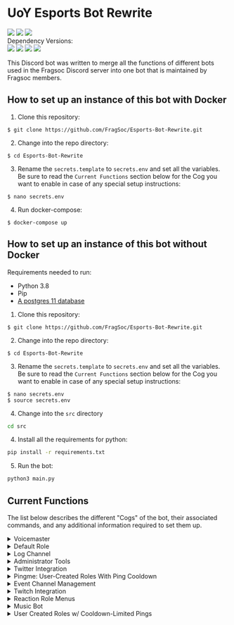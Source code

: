 
# UoY Esports Bot Rewrite
<div align=left>
    <a href="https://travis-ci.com/FragSoc/esports-bot"><img src="https://img.shields.io/travis/com/fragsoc/esports-bot?style=flat-square" /></a>
    <a href="https://hub.docker.com/r/fragsoc/esports-bot"><img src="https://img.shields.io/docker/pulls/fragsoc/esports-bot?style=flat-square" /></a>
    <a href="https://github.com/FragSoc/esports-bot"><img src="https://img.shields.io/github/license/fragsoc/esports-bot?style=flat-square" /></a>
</div>
Dependency Versions:
<div align=left>
    <img src="https://img.shields.io/badge/min%20python%20version-3.8.0-green?style=flat-square" />
    <img src="https://img.shields.io/badge/min%20postgres%20version-11-lightgrey?style=flat-square" />
    <img src="https://img.shields.io/badge/min%20docker%20version-20.0.0-blue?style=flat-square" />
    <img src="https://img.shields.io/badge/min%20docker--compose%20version-1.25.0-blue?style=flat-square" />
</div>

This Discord bot was written to merge all the functions of different bots used in the Fragsoc Discord server into one bot that is maintained by Fragsoc members.

## How to set up an instance of this bot with Docker

1. Clone this repository:
```console
$ git clone https://github.com/FragSoc/Esports-Bot-Rewrite.git
```
2. Change into the repo directory:
```console
$ cd Esports-Bot-Rewrite
```
3. Rename the `secrets.template` to `secrets.env` and set all the variables. Be sure to read the `Current Functions` section below for the Cog you want to enable in case of any special setup instructions:
```console
$ nano secrets.env
```
4. Run docker-compose:
```console
$ docker-compose up
```
## How to set up an instance of this bot without Docker
Requirements needed to run:
- Python 3.8
- Pip
- [A postgres 11 database](https://www.postgresql.org/docs/current/admin.html)
1. Clone this repository:
```console
$ git clone https://github.com/FragSoc/Esports-Bot-Rewrite.git
```
2. Change into the repo directory:
```console
$ cd Esports-Bot-Rewrite
```
3. Rename the `secrets.template` to `secrets.env` and set all the variables. Be sure to read the `Current Functions` section below for the Cog you want to enable in case of any special setup instructions:
```console
$ nano secrets.env
$ source secrets.env
```
4. Change into the `src` directory
```bash
cd src
```
4. Install all the requirements for python:
```bash
pip install -r requirements.txt
```
5. Run the bot:
```bash
python3 main.py
```

## Current Functions
The list below describes the different "Cogs" of the bot, their associated commands, and any additional information required to set them up.

<details>
<summary>Voicemaster</summary>

### Voicemaster
 #### !setvmmaster <channel_id>
* Make the given ID a Voicemaster master.

#### !getvmmasters * Get all the Voicemaster masters in the server.

#### !removevmmaster <channel_id>
* Remove the given ID as a Voicemaster master.

#### !removeallmasters * Remove all Voicemaster masters from the server.

#### !killallslaves * Kill all the Voicemaster slave channels in the server.

#### !lockvm * Locks the Voicemaster slave you're currently in to the number of current members.

#### !unlockvm * Unlocks the Voicemaster slave you're currently in.
</details>

<details>
<summary>Default Role</summary>

### Default role
 #### !setdefaultrole <role_mention | role_id> * Set the default role to the @'ed role or given role ID.

#### !getdefaultrole * Gets the current default role value.

#### !removedefaultrole * Removes the current default role.
</details>

<details>
<summary>Log Channel</summary>

### Log Channel
 #### !setlogchannel <channel_mention | channel_id> * Set the log channel to the #'ed channel or given role ID.

#### !getlogchannel * Gets the current log channel value.

#### !removelogchannel * Removes the current log channel value.
</details>

<details>
<summary>Administrator Tools</summary>

### Administrator Tools
 Adds a few commands useful for admin operations.
#### !clear_message * Aliases: `cls, purge, delete`
* Clear the specified number of messages from the current text channel.

#### !members * List the current number of members in the server.
</details>

<details>
<summary>Twitter Integration</summary>

### Twitter Integration
Enables forwarding tweets when they are tweeted to a discord channel for specific Twitter accounts.

Requires the `ENABLE_TWITTER` variable to be set to `TRUE` in order to function.
#### !addtwitter <twitter_handle>
* Add a Twitter handle to notify when they tweet or quote retweet.

#### !removetwitter <twitter_handle>
* Remove the given Twitter handle from notifications.

#### !twitterhook [optional: channel_mention] [optional: hook_name]
* Aliases:  `addtwitterhook`
* Creates a Discord Webhook bound to the channel the command was executed in, unless a channel is given, and with a default name unless a name is given.

#### !removetwitterhook <hook_name>
* Aliases: `deltwitterhook`
* Deletes the Discord Webhook so that updates are no longer sent to that channel

#### !gettwitters
* Aliases: `getalltwitter, gettwitterhandles`.
* Returns a list of the currently tracked Twitter accounts for the server.
</details>

<details>
<summary>Pingme: User-Created Roles With Ping Cooldown</summary>

### Pingme: User-Created Roles With Ping Cooldown
Users can start a vote to create a new role. If enough votes are reached, a new role is created. The role can be pinged by anyone, but is placed on cooldown afterwards.

To help administrators manage the number of roles, a usage report is sent to the server's logging channel on a monthly basis.

#### !pingme register <role_mention | role_id> <role_name>
* Register a new role for use with `!pingme`, with the given name. This does not have to be the same as the role's name.
* *__Can only be executed by an Administrator__*

#### !pingme unregister <role_mention | role_id>
* Unregister a role from use with `!pingme`, without deleting the role from the server.
* *__Can only be executed by an Administrator__*

#### !pingme delete <role_mention | role_id>
* Unregister a `!pingme` role from the role from the server.
* *__Can only be executed by an Administrator__*

#### !pingme reset-cooldown <role_mention | role_id>
* Reset the pinging cooldown for a `!pingme` role, making it pingable again instantly.
* *__Can only be executed by an Administrator__*

#### !pingme set-cooldown [seconds=...] [minutes=...] [hours=...] [days=...]
* Set the cooldown between `!pingme` role pings.
* *__Can only be executed by an Administrator__*

#### !pingme set-create-threshold <num_votes>
* Set minimum number of votes required to create a new role during `!pingme create`.
* *__Can only be executed by an Administrator__*

#### !pingme set-create-poll-length [seconds=...] [minutes=...] [hours=...] [days=...]
* Set the amount of time which `!pingme create` polls run for.
* *__Can only be executed by an Administrator__*

#### !pingme set-role-emoji <emoji>
* Set the emoji which appears before the names of `!pingme` roles. Must be a built-in emoji, not custom.
* *__Can only be executed by an Administrator__*

#### !pingme remove-role-emoji
* Remove the emoji which appears before the names of `!pingme` roles.
* *__Can only be executed by an Administrator__*

#### !pingme create <role_name>
* Start a poll for the creation of a new `!pingme` role.

#### !pingme for <role_name>
* Get yourself a `!pingme` role, to be notified about events and games.

#### !pingme list
* List all available `!pingme` roles.

#### !pingme clear
* Unsubscribe from all `!pingme` roles, if you have any.
</details>

<details>
<summary>Event Channel Management</summary>

### Event Category Management
Each server can have any number of named event categories, each with a registered signin role menu granting an event specific role. All commands in this cog are administrator commands.

#### !open-event <event_name>
* Set the event's signin channel as visible to the server's shared role.

#### !close-event <event_name>
* Set the event's signin channel as invisible, remove the event's role from all users, and reset the event's signin menu.

#### !register-event-category <menu_id> <role_mention | role_id> <event_name>
* Register an existing category and role as an event category, allowing you to use `!open-event` and `!close-event` with it.

#### !create-event-category <event_name>
* Create a new event category with a signin menu, general text and voice channels, and an event role. This category will automatically be registered for use with `!open-event` and `!close-event`

#### !unregister-event-category <event_name>
* Unregister an event category and role, without deleting them from the server.

#### !delete-event-category <event_name>
* Delete an event category from the server, including the category, channels and role. You will be asked for confirmation first.

#### !set-event-signin-menu <menu_id> <event_name>
* Change the reaction menu to clear during `!close-event`. This will also tell the bot which channel to set visibility for during `!open-event`.

#### !set-shared-role <role_mention | role_id>
* Change the role to deny signin channel visibility to during `!close-event`. All users should have ths role.

#### !set-event-role <role_mention | role_id> <event_name>
* Change the role to remove from users during `!close-event`.
</details>

<details>
<summary>Twitch Integration</summary>

### Twitch Integration
Enables sending notifications to a Discord channel whenever a tracked channel goes live.

Requires the  `ENABLE_TWITCH` variable to be set to  `TRUE` in order to function.

### Creating your self-signed SSL keys:
1. Create the Certificate Authority (CA) private key:
```console
$ openssl genrsa -des3 -out servercakey.pem
```
2. Create the CA public certificate:
```console
$ openssl req -new -x509 -key servercakey.pem -out root.crt
```
3. Create the server's private key file:
```console
$ openssl genrsa -out server.key
```
4. Create the server's certificate request:
```console
$ openssl req -new -out reqout.txt -key server.key
```
5. Use the CA private key file to sign the server's certificate:
```
$ openssl x509 -req -in reqout.txt -days 3650 -sha1 -CAcreateserial -CA root.crt -CAkey servercakey.pem -out server.crt
```
6. Move the `server.crt` file and `server.key` to the root file directory of the bot (i.e., the same directory as your `.env` etc.)

### Getting your Twitch Credentials:
1. Go to the [Twitch Developers](https://dev.twitch.tv/) site.
2. Once logged in, in the top left, go to `Your Console` or [this](https://dev.twitch.tv/console) site.
3. Register a new application using any name and the OAuth Redirect URL of `http://localhost`.
4. Once created, click `manage`. Copy the string that is in `Client ID` and then click the `New Secret` button to generate a new `Client Secret` and then copy the string it generates.

In your `.env` file the `TWITCH_SUB_SECRET` should be a string that is 10-100 characters long and should not be shared anywhere. This is used to authenticate if a message has come from Twitch or if it has been altered along the way.

The `TWITCH_CALLBACK` is the URL to your HTTPS server. For testing you can use `ngrok`:
- Run `ngrok http 443` and copy the `https` URL **not** the `htttp` URL and use that as your `TWITCH_CALLBACK` variable.

#### !twitch createhook [optional: channel_mention] [optional: hook_name]
* Creates a Discord Webhook bound to the channel the command was executed in, unless a channel is given, and with a default name unless a name is given.

#### !twitch deletehook <hook_name>
* Deletes the given Discord Webhook.

#### !twitch add <twitch_handle | twitch_url> [optional: custom_message]
* Adds a Twitch channel to be tracked in the current Discord server.
* *__If a custom message is given, it must be surrounded by double quotes__*: `!twitch add <twitch_handle> "custom_message"`

#### !twitch remove <twitch_handle>
* Removes a Twitch channel from being tracked in the current Discord server.

#### !twitch list
* Shows a list of all the currently tracked Twitch accounts and their custom messages.

#### !twitch setmessage <twitch_handle> [optional: custom_message]
* Sets the custom message of a Twitch channel. Can be left empty if the custom message is to be removed.
* *__If a custom message is given, it must be surrounded by double quotes__*: `!twitch setmessage <twitch_handle> "custom_message"`

#### !twitch getmessage <twitch_handle>
* Gets the currently set custom message for a Twitch channel.

</details>

<details>
<summary>Reaction Role Menus</summary>

### Reaction Role Menus Esportsbot now includes a slightly stripped down version of the reaction menus implementation provided by [BASED](https://github.com/Trimatix/BASED).

Making new types of reaction menus is easy - simply extend `reactionMenus.reactionMenu.ReactionMenu`.

To register a menu instance for interaction, use `client.reactionMenus.add(yourMenuInstance)`. For an example of this, see `cogs.MenusCog.admin_cmd_make_role_menu`.

All saveable reaction menus are automatically added and removed from Esportsbot's PostgreSQL database and will be loaded in again on bot startup. To register your `ReactionMenu` subclass as saveable, use the `reactionMenu.saveableMenu` class decorator. Saveable menus **MUST** provide complete `toDict` and `fromDict` implementations. For examples of this, see `reactionMenus.reactionRoleMenu`.

`ReactionMenu`s store each option in the menu as an instance of a `reactionMenu.ReactionMenuOption` subclass - each `ReactionMenuOption` has its own behaviour for when reactions are added and removed. This already provides a huge amount of flexibility, but you can achieve even more with a custom `ReactionMenuOption` subclass. To make your `ReactionMenuOption` saveable, provide complete `toDict` and `fromDict` implementations. For an example of this, see `reactionMenus.reactionRoleMenu.ReactionRoleMenuOption`.

#### !make-role-menu
```
!make-role-menu {title}
{option1 emoji} {@option1 role}
...    ...
```
Create a reaction role menu.

Each option must be on its own new line, as an emoji, followed by a space, followed by a mention of the role to grant.

The `title` is displayed at the top of the menu and is optional, to exclude your title simply give a new line.

#### !add-role-menu-option <menu_id> <emoji> <role_mention>
Add a role to a role menu.

To get the ID of a reaction menu, enable discord's developer mode, right-click on the menu, and click Copy ID.

Your emoji must not be in the menu already, adding the same role more than once is allowed.

Give your role to grant/remove as a mention.

#### !del-role-menu-option <menu_id> <emoji>
Remove a role from a role menu.

To get the ID of a reaction menu, enable discord's developer mode, right-click on the menu, and click Copy ID.

Your emoji must be an option in the menu.

##### !del-menu <menu_id>
Remove the specified reaction menu. You can also just delete the message, if you have permissions.

To get the ID of a reaction menu, enable discord's developer mode, right-click on the menu, and click Copy ID.
</details>

<details>
<summary>Music Bot</summary>

### Music Bot

The Esports bot now has a basic music bot that functions very similarly to the popular 'Hydra Bot'.

Commands that control the music must be performed in the defined music channel. They also require you to be in the same
voice channel as the bot, so that only the people listening can change the flow of music.

To add new songs to the queue, just put the name, YouTube link, or a YouTube playlist into the music channel once set.
Also requires you to be in the voice channel with the bot, or if the bot is inactive, in any voice channel.

### To create your Google API credentials:
1. Go to the [Google Cloud API]("https://console.cloud.google.com/apis/") site.
2. Create a new project and name it whatever you want.
3. In the [dashboard](https://console.cloud.google.com/apis/dashboard), click the `Enable APIs and Services` and search for `YouTube Data API v3`.
4. Click `Enable` to enable the use of the YouTube API.
5. Keep going back until at your [dashboard](https://console.cloud.google.com/apis/dashboard), and go to the [credentials](https://console.cloud.google.com/apis/credentials) section on the left.
6. Click on `Create Credentials` and then `API key`.
7. Copy the key given. For security, it is recommended that you "restrict key" and only enable `YouTube Data API v3`.

#### !setmusicchannel [optional: {args}] <channel_id>

* Set the channel to be used for requesting music. Once set the channel will be cleared of any past messages, and the
preview messages will be sent. Any messages sent to this channel get deleted after being processed.
* If the channel being set has past messages, use the `-c` arg to indicate that the channel can be cleared and then set.
* *__Does not need to be sent in the music channel__*


#### !getmusicchannel
* Returns the current channel set as the music channel as a mentioned channel with a `#`.
* *__Does not need to be sent in the music channel__*

#### !resetmusicchannel
* This clears the current music channel and resets the preview and queue messages.
* *__Does not need to be sent in the music channel__*

#### !removesong <index>
* Aliases: `remove, removeat`
* Removes a song from the queue at the given index.

#### !resumesong
* Aliases: `resume, play`
* Resumes the current song. Only works if paused.

#### !pausesong
* Aliases: `pause, stop`
* Pauses the current song. Only works if there is something playing.

#### !kickbot
* Aliases: `kick`
* Kicks the bot from the current call. Will also clear the queue

#### !skipsong
* Aliases: `skip`
* Skips the current song. If the current song is the only song in the playlist, the bot will leave.

#### !listqueue
* Aliases: `list, queue`
* Shows the current queue. Has the same output as the current queue in the music channel
* *__Can't be sent in the music channel__*

#### !clearqueue
* Aliases: `clear, empty`
* Clears the current queue

#### !shufflequeue
* Aliases: `shuffle, randomise`
* If the queue has 3 or more items, including the current song, it will shuffle all but the current songs.
</details>

<details>
<summary>User Created Roles w/ Cooldown-Limited Pings</summary>

### User Created Pingable Roles

Roles which may be voted into existence by anyone.

On creation request, a poll will be triggered. If the poll receives a certain number of votes, the role will be created.

While the role takes its requested colour (default green), it is pingable by anyone. If the role is pinged, its colour will be changed the grey, and the role is no longer pingable by anyone. Once a cooldown period has passed (default 5 hours), the colour and pingable status will be reverted.

Every month, a report of the use of all pingable roles will be sent to the servers logging channel, if one is set.

##### !pingme list
User command: list out all available `!pingme` roles

##### !pingme register {@role mention} {name}
Admin command: register an existing role for use with `!pingme`.

##### !pingme unregister {@role mention}
Admin command: unregister a role for use with `!pingme`, without deleting the role from the server.

##### !pingme delete {@role mention}
Admin command: unregister a role for use with `!pingme`, and deleting the role from the server.

Alternatively, if you have permission, you can simply delete the role from the server within discord, and the role will automatically be unregistered from `!pingme`.

##### !pingme reset-cooldown {@role mention}
Admin command: reset the cooldown for mentioning the given `!pingme` role. The role will immediately become pingable again by anyone.

##### !pingme set-cooldown seconds={seconds} minutes={minutes} hours={hours} days={days}
Admin command: set the cooldown between a `!pingme` role being pinged, and it being pingable again. All args should be given as keyword args as shown. All args are optional.
This does not update the cooldown for roles that are already on cooldown.

##### !pingme set-create-threshold {num votes}
Admin command: set the minimum number of votes required for users to create a role with `!pingme create`. This does not affect already running polls.

##### !pingme set-create-poll-length seconds={seconds} minutes={minutes} hours={hours} days={days}
Admin command: set the amount of time `!pingme create` polls run for. All args should be given as keyword args as shown. All args are optional.
This does not affect already running polls.

##### !pingme set-role-emoji {emoji}
Admin command: set a single unicode emoji to be prefixed onto all `!pingme` role names. This will update the names of all existing `!pingme` roles.

##### !pingme remove-role-emoji
Admin command: remove the emoji prefix for all `!pingme` role names. This will update the names of all existing `!pingme` roles.

##### !pingme create {name}
User command: request the creation of a `!pingme` role with the given name. A `!pingme` role with the given name must not already exist.
On command use, a poll will be created. If a minimum number of votes is reached, a role with the given name is created, and registered for `!pingme` cooldown etc.

##### !pingme for {name}
User command: add or removing the `!pingme` role with the given name to/from the user.

##### !pingme clear
User command: remove all `!pingme` roles from the user.


</details>
